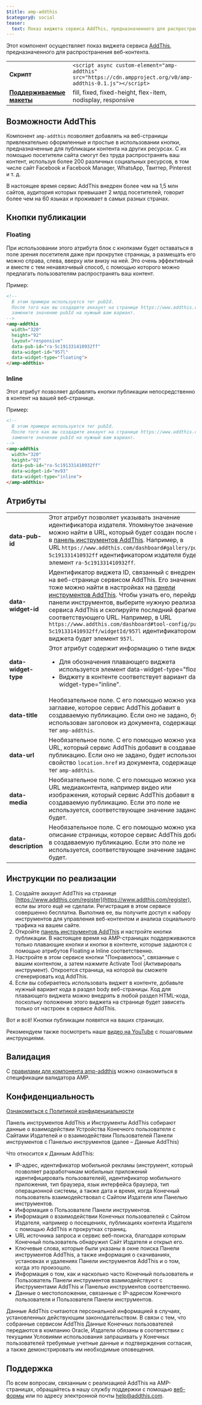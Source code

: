 ```yaml
---
$title: amp-addthis
$category@: social
teaser:
  text: Показ виджета сервиса AddThis, предназначенного для распространения веб-контента
---
```


<!--
Copyright 2018 The AMP HTML Authors. All Rights Reserved.

Licensed under the Apache License, Version 2.0 (the "License");
you may not use this file except in compliance with the License.
You may obtain a copy of the License at

      http://www.apache.org/licenses/LICENSE-2.0

Unless required by applicable law or agreed to in writing, software
distributed under the License is distributed on an "AS-IS" BASIS,
WITHOUT WARRANTIES OR CONDITIONS OF ANY KIND, either express or implied.
See the License for the specific language governing permissions and
limitations under the License.
-->



Этот компонент осуществляет показ виджета сервиса [AddThis](https://www.addthis.com), предназначенного для распространения веб-контента.

<table>
  <tr>
    <td width="40%"><strong>Скрипт</strong></td>
    <td><code>&lt;script async custom-element="amp-addthis" src="https://cdn.ampproject.org/v0/amp-addthis-0.1.js"&gt;&lt;/script&gt;</code></td>
  </tr>
  <tr>
    <td class="col-fourty"><strong><a href="../../../documentation/guides-and-tutorials/develop/style_and_layout/control_layout.md">Поддерживаемые макеты</a></strong></td>
    <td>fill, fixed, fixed-height, flex-item, nodisplay, responsive</td>
  </tr>
</table>


## Возможности AddThis <a name="why-addthis"></a>

Компонент `amp-addthis` позволяет добавлять на веб-страницы привлекательно оформленные и простые в использовании кнопки, предназначенные для публикации контента на других ресурсах. С их помощью посетители сайта смогут без труда распространять ваш контент, используя более 200 различных социальных ресурсов, в том числе сайт Facebook и Facebook Manager, WhatsApp, Твиттер, Pinterest и т. д.

В настоящее время сервис AddThis внедрен более чем на 1,5 млн сайтов, аудитория которых превышает 2 млрд посетителей, говорит более чем на 60 языках и проживает в самых разных странах.

## Кнопки публикации <a name="share-buttons"></a>

### Floating <a name="floating"></a>

При использовании этого атрибута блок с кнопками будет оставаться в поле зрения посетителя даже при прокрутке страницы, а размещать его можно справа, слева, вверху или внизу на ней. Это очень эффективный и вместе с тем ненавязчивый способ, с помощью которого можно предлагать пользователям распространять ваш контент.

Пример:
```html
<!--
  В этом примере используется тег pubId.
  После того как вы создадите аккаунт на странице https://www.addthis.com/dashboard,
  замените значение pubId на нужный вам вариант.
-->
<amp-addthis
  width="320"
  height="92"
  layout="responsive"
  data-pub-id="ra-5c191331410932ff"
  data-widget-id="957l"
  data-widget-type="floating">
</amp-addthis>
```

### Inline <a name="inline"></a>

Этот атрибут позволяет добавлять кнопки публикации непосредственно в контент на вашей веб-странице.

Пример:
```html
<!--
  В этом примере используется тег pubId.
  После того как вы создадите аккаунт на странице https://www.addthis.com/dashboard,
  замените значение pubId на нужный вам вариант.
-->
<amp-addthis
  width="320"
  height="92"
  data-pub-id="ra-5c191331410932ff"
  data-widget-id="mv93"
  data-widget-type="inline">
</amp-addthis>
```

## Атрибуты <a name="attributes"></a>

<table>
  <tr>
    <td width="40%"><strong>data-pub-id</strong></td>
    <td>Этот атрибут позволяет указывать значение идентификатора издателя. Упомянутое значение можно найти в URL, который будет создан после входа в <a href="https://addthis.com/dashboard">панель инструментов AddThis</a>. Например, в URL <code>https://www.addthis.com/dashboard#gallery/pub/ra-5c191331410932ff</code> идентификатором издателя будет элемент <code>ra-5c191331410932ff</code>.</td>
  </tr>
  <tr>
    <td width="40%"><strong>data-widget-id</strong></td>
    <td>Идентификатор виджета ID, связанный с внедренным на веб-странице сервисом AddThis. Его значение тоже можно найти в настройках на <a href="https://addthis.com/dashboard">панели инструментов AddThis</a>. Чтобы узнать его, перейдите к панели инструментов, выберите нужную реализацию сервиса AddThis и скопируйте последний фрагмент соответствующего URL. Например, в URL <code>https://www.addthis.com/dashboard#tool-config/pub/ra-5c191331410932ff/widgetId/957l</code> идентификатором виджета будет элемент <code>957l</code>.</td>
  </tr>
  <tr>
    <td width="40%"><strong>data-widget-type</strong></td>
    <td>Этот атрибут содержит информацию о типе виджета.
      <ul>
        <li>Для обозначения плавающего виджета используется элемент data-widget-type="floating".</li>
        <li>Виджету в контенте соответствует вариант data-widget-type="inline".</li>
      </ul></td>
    </tr>
    <tr>
      <td width="40%"><strong>data-title</strong></td>
      <td>Необязательное поле. С его помощью можно указать заглавие, которое сервис AddThis добавит в создаваемую публикацию. Если оно не задано, будет использован заголовок из документа, содержащего тег <code>amp-addthis</code>.</td>
    </tr>
    <tr>
      <td width="40%"><strong>data-url</strong></td>
      <td>Необязательное поле. С его помощью можно указать URL, который сервис AddThis добавит в создаваемую публикацию. Если оно не задано, будет использовано свойство <code>location.href</code> из документа, содержащего тег <code>amp-addthis</code>.</td>
    </tr>
    <tr>
      <td width="40%"><strong>data-media</strong></td>
      <td>Необязательное поле. С его помощью можно указать URL медиаконтента, например видео или изображения, который сервис AddThis добавит в создаваемую публикацию. Если это поле не используется, соответствующее значение задано не будет.</td>
    </tr>
    <tr>
      <td width="40%"><strong>data-description</strong></td>
      <td>Необязательное поле. С его помощью можно указать описание страницы, которое сервис AddThis добавит в создаваемую публикацию. Если это поле не используется, соответствующее значение задано не будет.</td>
    </tr>
  </table>

## Инструкции по реализации <a name="implementation-documentation"></a>

1. Создайте аккаунт AddThis на странице [https://www.addthis.com/register](https://www.addthis.com/register), если вы этого ещё не сделали. Регистрация в этом сервисе совершенно бесплатна. Выполнив ее, вы получите доступ к набору инструментов для управления веб-контентом и анализа социального трафика на вашем сайте.
1. Откройте [панель инструментов AddThis](https://addthis.com/dashboard) и настройте кнопки публикации. В настоящее время на AMP-страницах поддерживаются только плавающие кнопки и кнопки в контенте, которые задаются с помощью атрибутов Floating и Inline соответственно.
1. Настройте в этом сервисе кнопки "Понравилось", связанные с вашим контентом, а затем нажмите Activate Tool (Активировать инструмент). Откроется страница, на которой вы сможете сгенерировать код AddThis.
1. Если вы собираетесь использовать виджет в контенте, добавьте нужный вариант кода в раздел body веб-страницы. Код для плавающего виджета можно внедрять в любой раздел HTML-кода, поскольку положение этого виджета на странице будет зависеть только от настроек в сервисе AddThis.

Вот и всё! Кнопки публикации появятся на ваших страницах.

Рекомендуем также посмотреть наше [видео на YouTube](https://www.youtube.com/watch?v=BSkuAB4er2o) с пошаговыми инструкциями.
<amp-youtube width="480" height="270" data-videoid="BSkuAB4er2o" layout="responsive"></amp-youtube>

## Валидация <a name="validation"></a>

С [правилами для компонента amp-addthis](https://github.com/ampproject/amphtml/blob/master/extensions/amp-addthis/validator-amp-addthis.protoascii) можно ознакомиться в спецификации валидатора AMP.

## Конфиденциальность <a name="privacy"></a>

[Ознакомиться с Политикой конфиденциальности](http://www.addthis.com/privacy/privacy-policy/)

Панель инструментов AddThis и Инструменты AddThis собирают данные о взаимодействии Устройства Конечного пользователя с Сайтами Издателей и о взаимодействии Пользователей Панели инструментов с Панелью инструментов (далее – Данные AddThis)

Что относится к Данным AddThis:

* IP-адрес, идентификатор мобильной рекламы (инструмент, который позволяет разработчикам мобильных приложений идентифицировать пользователей), идентификатор мобильного приложения, тип браузера, язык интерфейса браузера, тип операционной системы, а также дата и время, когда Конечный пользователь взаимодействовал с Сайтом Издателя или Панелью инструментов.
* Информация о Пользователе Панели инструментов.
* Информация о взаимодействии Конечных пользователей с Сайтом Издателя, например о посещениях, публикациях контента Издателя с помощью AddThis и прокрутках страниц.
* URL источника запроса и сервис веб-поиска, благодаря которым Конечный пользователь обнаружил Сайт Издателя и открыл его.
* Ключевые слова, которые были указаны в окне поиска Панели инструментов AddThis, а также информация о скачиваниях, установках и удалениях Панели инструментов AddThis и о том, когда это произошло.
* Информация о том, как и насколько часто Конечный пользователь и Пользователь Панели инструментов взаимодействуют с Инструментами AddThis и Панелью инструментов соответственно.
* Данные о местоположении, связанные с IP-адресом Конечного пользователя и Пользователя Панели инструментов.

Данные AddThis считаются персональной информацией в случаях, установленных действующим законодательством. В связи с тем, что собранные сервисом AddThis Данные Конечных пользователей передаются в компанию Oracle, Издатели обязаны в соответствии с текущими Условиями использования запрашивать у Конечных пользователей требуемые учетные данные и подтверждения согласия, а также демонстрировать им необходимые оповещения.

## Поддержка <a name="support"></a>

По всем вопросам, связанным с реализацией AddThis на AMP-страницах, обращайтесь в нашу службу поддержки с помощью [веб-формы](https://www.addthis.com/support/) или по адресу электронной почты [help@addthis.com](mailto%3ahelp@addthis.com).
